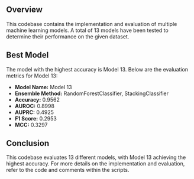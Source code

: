 ## Overview

This codebase contains the implementation and evaluation of multiple machine learning models. A total of 13 models have been tested to determine their performance on the given dataset.

## Best Model

The model with the highest accuracy is Model 13. Below are the evaluation metrics for Model 13:

- **Model Name:** Model 13
- **Ensemble Method:** RandomForestClassifier, StackingClassifier
- **Accuracy:** 0.9562
- **AUROC:** 0.8998
- **AUPRC:** 0.4925
- **F1 Score:** 0.2953
- **MCC:** 0.3297

## Conclusion

This codebase evaluates 13 different models, with Model 13 achieving the highest accuracy. For more details on the implementation and evaluation, refer to the code and comments within the scripts.
